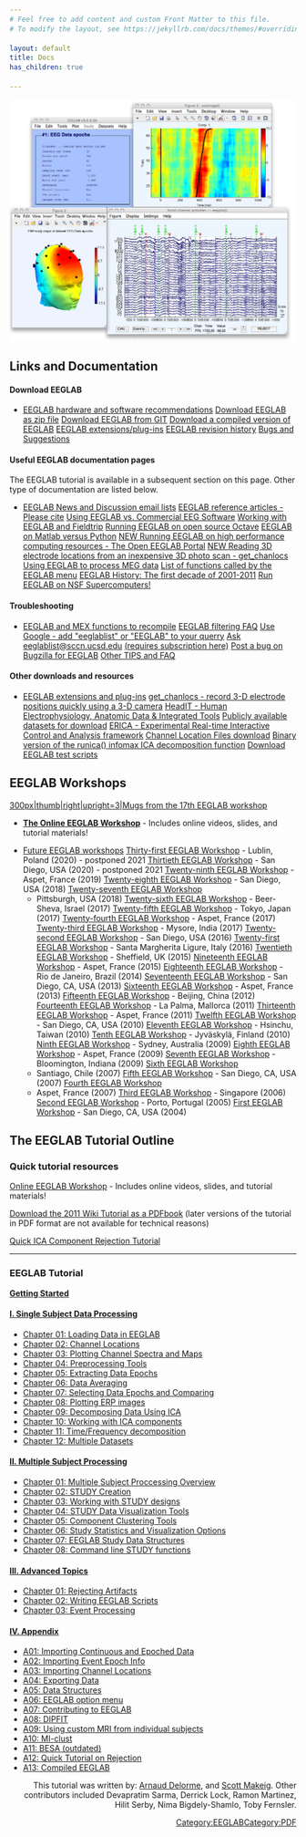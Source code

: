 ```yaml
---
# Feel free to add content and custom Front Matter to this file.
# To modify the layout, see https://jekyllrb.com/docs/themes/#overriding-theme-defaults

layout: default
title: Docs
has_children: true

---
```

![right|400px](/assets/images/Eeglab_small.jpg)

## Links and Documentation

#### Download EEGLAB

  -
    [EEGLAB hardware and software
    recommendations](/docs/EEGLAB_hardware_and_software_recommendations "wikilink")
    [Download EEGLAB as zip
    file](http://sccn.ucsd.edu/eeglab/download.php)
    [Download EEGLAB from GIT](/docs/How_to_download_EEGLAB "wikilink")
    [Download a compiled version of
    EEGLAB](/A13:_Compiled_EEGLAB "wikilink")
    [EEGLAB extensions/plug-ins](/docs/EEGLAB_Extensions "wikilink")
    [EEGLAB revision history](/docs/EEGLAB_revision_history "wikilink")
    [Bugs and Suggestions](/docs/EEGLAB_Bugs "wikilink")

#### Useful EEGLAB documentation pages

The EEGLAB tutorial is available in a subsequent section on this page.
Other type of documentation are listed below.

  -
    [EEGLAB News and Discussion email
    lists](/EEGLAB_mailing_lists "wikilink")
    [EEGLAB reference articles - Please
    cite](/EEGLAB_References "wikilink")
    [Using EEGLAB vs. Commercial EEG
    Software](/EEGLAB_vs._Commercial_EEG_Software "wikilink")
    [Working with EEGLAB and
    Fieldtrip](/EEGLAB_and_Fieldtrip "wikilink")
    [Running EEGLAB on open source
    Octave](/Running_EEGLAB_on_Octave "wikilink")
    [EEGLAB on Matlab versus Python](/EEGLAB_and_python "wikilink")
    [NEW Running EEGLAB on high performance computing resources - The
    Open EEGLAB
    Portal](/EEGLAB_and_high_performance_computing "wikilink")
    [NEW Reading 3D electrode locations from an inexpensive 3D photo
    scan - get_chanlocs](/Get_chanlocs "wikilink")
    [Using EEGLAB to process MEG data](/EEGLAB_and_MEG_data "wikilink")
    [List of functions called by the EEGLAB
    menu](/MenuFunctions "wikilink")
    [EEGLAB History: The first decade of
    2001-2011](/The_first_decade_of_EEGLAB "wikilink")
    [Run EEGLAB on NSF
    Supercomputers\!](https://sccn.ucsd.edu/wiki/EEGLAB_on_NSG)

#### Troubleshooting

  -
    [EEGLAB and MEX functions to recompile](/Mex_EEGLAB "wikilink")
    [EEGLAB filtering FAQ](/Firfilt_FAQ "wikilink")
    [Use Google - add "eeglablist" or "EEGLAB" to your
    querry](http://google.com)
    [Ask eeglablist@sccn.ucsd.edu](mailto:eeglablist@sccn.ucsd.edu)
    [(requires subscription here)](/EEGLAB_mailing_lists "wikilink")
    [Post a bug on Bugzilla for EEGLAB](https://sccn.ucsd.edu/bugzilla/)
    [Other TIPS and FAQ](/TIPS_and_FAQ "wikilink")

#### Other downloads and resources

  -
    [EEGLAB extensions and
    plug-ins](/EEGLAB_Extensions_and_plug-ins "wikilink")
    [get_chanlocs - record 3-D electrode positions quickly using a 3-D
    camera](http://sccn.ucsd.edu/wiki/Get_chanlocs)
    [HeadIT - Human Electrophysiology, Anatomic Data & Integrated
    Tools](http://sccn.ucsd.edu/eeglab/data/headit.html)
    [Publicly available datasets for
    download](http://sccn.ucsd.edu/~arno/fam2data/publicly_available_EEG_data.html)
    [ERICA - Experimental Real-time Interactive Control and Analysis
    framework](/ERICA "wikilink")
    [Channel Location Files
    download](/Channel_Location_Files "wikilink")
    [Binary version of the runica() infomax ICA decomposition
    function](/binica "wikilink")
    [Download EEGLAB test scripts](/EEGLAB_test_cases "wikilink")

## EEGLAB Workshops

[300px|thumb|right|upright=3|Mugs from the 17th EEGLAB
workshop](/assets/images/EEGLAB-mug-shot.png)

  -
    [<b>The Online EEGLAB
    Workshop</b>](/Online_EEGLAB_Workshop "wikilink") - Includes online
    videos, slides, and tutorial materials\!

<!-- end list -->

  -
    [Future EEGLAB workshops](/Future_workshops "wikilink")
    [Thirty-first EEGLAB Workshop](/EEGLAB_2020_Lublin "wikilink") -
    Lublin, Poland (2020) - postponed 2021
    [Thirtieth EEGLAB Workshop](http://eeglab2020.ucsd.edu) - San Diego,
    USA (2020) - postponed 2021
    [Twenty-ninth EEGLAB Workshop](/EEGLAB_2019_Aspet "wikilink") -
    Aspet, France (2019)
    [Twenty-eighth EEGLAB Workshop](/EEGLAB_2018_at_UCSD "wikilink") -
    San Diego, USA (2018)
    [Twenty-seventh EEGLAB Workshop](/EEGLAB_2018_Pittsburgh "wikilink")
    - Pittsburgh, USA (2018)
    [Twenty-sixth EEGLAB Workshop](/EEGLAB_2017_Israel "wikilink") -
    Beer-Sheva, Israel (2017)
    [Twenty-fifth EEGLAB Workshop](/EEGLAB_2017_Japan "wikilink") -
    Tokyo, Japan (2017)
    [Twenty-fourth EEGLAB Workshop](/EEGLAB_2017_Aspet "wikilink") -
    Aspet, France (2017)
    [Twenty-third EEGLAB Workshop](/EEGLAB_2017_Mysore "wikilink") -
    Mysore, India (2017)
    [Twenty-second EEGLAB Workshop](/EEGLAB_2016_at_UCSD "wikilink") -
    San Diego, USA (2016)
    [Twenty-first EEGLAB
    Workshop](/EEGLAB_2016_Santa_Margherita_Ligure "wikilink") - Santa
    Margherita Ligure, Italy (2016)
    [Twentieth EEGLAB Workshop](/EEGLAB_2015_Sheffield "wikilink") -
    Sheffield, UK (2015)
    [Nineteenth EEGLAB Workshop](/EEGLAB_2015_Aspet "wikilink") - Aspet,
    France (2015)
    [Eighteenth EEGLAB Workshop](/EEGLAB_2014_Rio "wikilink") - Rio de
    Janeiro, Brazil (2014)
    [Seventeenth EEGLAB Workshop](/EEGLAB_2013_UCSD "wikilink") - San
    Diego, CA, USA (2013)
    [Sixteenth EEGLAB Workshop](/EEGLAB_2013_Aspet "wikilink") - Aspet,
    France (2013)
    [Fifteenth EEGLAB Workshop](/EEGLAB_2012_Beijing "wikilink") -
    Beijing, China (2012)
    [Fourteenth EEGLAB Workshop](/EEGLAB_2011_Mallorca "wikilink") - La
    Palma, Mallorca (2011)
    [Thirteenth EEGLAB Workshop](/EEGLAB_2011_Aspet "wikilink") - Aspet,
    France (2011)
    [Twelfth EEGLAB Workshop](/Twelfth_EEGLAB_Workshop "wikilink") - San
    Diego, CA, USA (2010)
    [Eleventh EEGLAB
    Workshop](/Eleventh_EEGLAB_Workshop_Taiwan "wikilink") - Hsinchu,
    Taiwan (2010)
    [Tenth EEGLAB Workshop](/Tenth_EEGLAB_Workshop "wikilink") -
    Jyväskylä, Finland (2010)
    [Ninth EEGLAB Workshop](/EEGLAB09AUS "wikilink") - Sydney, Australia
    (2009)
    [Eighth EEGLAB Workshop](/EEGLAB09ASPET "wikilink") - Aspet, France
    (2009)
    [Seventh EEGLAB Workshop](/EEGLAB09EPIC "wikilink") - Bloomington,
    Indiana (2009)
    [Sixth EEGLAB
    Workshop](http://sccn.ucsd.edu/eeglab/workshops07/workshop_chile2007)
    - Santiago, Chile (2007)
    [Fifth EEGLAB
    Workshop](http://sccn.ucsd.edu/eeglab/workshops07/workshop_ucsd07) -
    San Diego, CA, USA (2007)
    [Fourth EEGLAB
    Workshop](http://sccn.ucsd.edu/eeglab/workshops07/workshop_france07)
    - Aspet, France (2007)
    [Third EEGLAB Workshop](http://sccn.ucsd.edu/eeglab/workshop06/) -
    Singapore (2006)
    [Second EEGLAB Workshop](http://sccn.ucsd.edu/eeglab/workshop05/) -
    Porto, Portugal (2005)
    [First EEGLAB Workshop](http://sccn.ucsd.edu/eeglab/workshop04/) -
    San Diego, CA, USA (2004)

## The EEGLAB Tutorial Outline

### Quick tutorial resources

[Online EEGLAB Workshop](/Online_EEGLAB_Workshop "wikilink") - Includes
online videos, slides, and tutorial materials\!

[Download the 2011 Wiki Tutorial as a
PDFbook](ftp://sccn.ucsd.edu/pub/PDF_EEGLAB_Wiki_Tutorial.pdf) (later
versions of the tutorial in PDF format are not available for technical
reasons)

[Quick ICA Component Rejection
Tutorial](/Quick_Rejection_Tutorial "wikilink")

<hr>

### EEGLAB Tutorial

**[Getting Started](/Getting_Started "wikilink")**

#### [I. Single Subject Data Processing](/I.Single_subject_data_processing_tutorial "wikilink")

  - [Chapter 01: Loading Data in
    EEGLAB](/I.1:_Loading_Data_in_EEGLAB "wikilink")
  - [Chapter 02: Channel
    Locations](/Chapter_02:_Channel_Locations "wikilink")
  - [Chapter 03: Plotting Channel Spectra and
    Maps](/Chapter_03:_Plotting_Channel_Spectra_and_Maps "wikilink")
  - [Chapter 04: Preprocessing
    Tools](/Chapter_04:_Preprocessing_Tools "wikilink")
  - [Chapter 05: Extracting Data
    Epochs](/Chapter_05:_Extracting_Data_Epochs "wikilink")
  - [Chapter 06: Data Averaging](/Chapter_06:_Data_Averaging "wikilink")
  - [Chapter 07: Selecting Data Epochs and
    Comparing](/Chapter_07:_Selecting_Data_Epochs_and_Comparing "wikilink")
  - [Chapter 08: Plotting ERP
    images](/Chapter_08:_Plotting_ERP_images "wikilink")
  - [Chapter 09: Decomposing Data Using
    ICA](/Chapter_09:_Decomposing_Data_Using_ICA "wikilink")
  - [Chapter 10: Working with ICA
    components](/Chapter_10:_Working_with_ICA_components "wikilink")
  - [Chapter 11: Time/Frequency
    decomposition](/Chapter_11:_Time/Frequency_decomposition "wikilink")
  - [Chapter 12: Multiple
    Datasets](/Chapter_12:_Multiple_Datasets "wikilink")

#### [II. Multiple Subject Processing](/II.Multiple_subject_processing_tutorial "wikilink")

  - [Chapter 01: Multiple Subject Proccessing
    Overview](/Chapter_01:_Multiple_Subject_Proccessing_Overview "wikilink")
  - [Chapter 02: STUDY Creation](/Chapter_02:_STUDY_Creation "wikilink")
  - [Chapter 03: Working with STUDY
    designs](/Chapter_03:_Working_with_STUDY_designs "wikilink")
  - [Chapter 04: STUDY Data Visualization
    Tools](/Chapter_04:_STUDY_Data_Visualization_Tools "wikilink")
  - [Chapter 05: Component Clustering
    Tools](/Chapter_05:_Component_Clustering_Tools "wikilink")
  - [Chapter 06: Study Statistics and Visualization
    Options](/Chapter_06:_Study_Statistics_and_Visualization_Options "wikilink")
  - [Chapter 07: EEGLAB Study Data
    Structures](/Chapter_07:_EEGLAB_Study_Data_Structures "wikilink")
  - [Chapter 08: Command line STUDY
    functions](/Chapter_08:_Command_line_STUDY_functions "wikilink")

#### [III. Advanced Topics](/III.Advanced_Topics "wikilink")

  - [Chapter 01: Rejecting
    Artifacts](/Chapter_01:_Rejecting_Artifacts "wikilink")
  - [Chapter 02: Writing EEGLAB
    Scripts](/Chapter_02:_Writing_EEGLAB_Scripts "wikilink")
  - [Chapter 03: Event
    Processing](/Chapter_03:_Event_Processing "wikilink")

#### [IV. Appendix](/IV.Appendix "wikilink")

  - [A01: Importing Continuous and Epoched
    Data](/A01:_Importing_Continuous_and_Epoched_Data "wikilink")
  - [A02: Importing Event Epoch
    Info](/A02:_Importing_Event_Epoch_Info "wikilink")
  - [A03: Importing Channel
    Locations](/A03:_Importing_Channel_Locations "wikilink")
  - [A04: Exporting Data](/A04:_Exporting_Data "wikilink")
  - [A05: Data Structures](/A05:_Data_Structures "wikilink")
  - [A06: EEGLAB option menu](/A06:_EEGLAB_option_menu "wikilink")
  - [A07: Contributing to
    EEGLAB](/A07:_Contributing_to_EEGLAB "wikilink")
  - [A08: DIPFIT](/A08:_DIPFIT "wikilink")
  - [A09: Using custom MRI from individual
    subjects](/A09:_Using_custom_MRI_from_individual_subjects "wikilink")
  - [A10: MI-clust](/A10:_MI-clust "wikilink")
  - [A11: BESA (outdated)](/A11:_BESA_\(outdated\) "wikilink")
  - [A12: Quick Tutorial on
    Rejection](/A12:_Quick_Tutorial_on_Rejection "wikilink")
  - [A13: Compiled EEGLAB](/A13:_Compiled_EEGLAB "wikilink")





<div align=right>

This tutorial was written by: [Arnaud
Delorme](mailto:EEGLAB@sccn.ucsd.edu), and [Scott
Makeig](mailto:EEGLAB@sccn.ucsd.edu).
Other contributors included Devapratim Sarma, Derrick Lock,
Ramon Martinez, Hilit Serby, Nima Bigdely-Shamlo, Toby Fernsler.

[Category:EEGLAB](/Category:EEGLAB "wikilink")[Category:PDF](/Category:PDF "wikilink")
